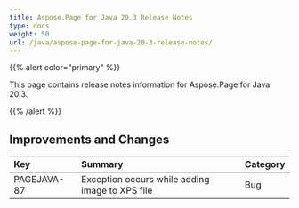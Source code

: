 ```yaml
---
title: Aspose.Page for Java 20.3 Release Notes
type: docs
weight: 50
url: /java/aspose-page-for-java-20-3-release-notes/
---
```


{{% alert color="primary" %}} 

This page contains release notes information for Aspose.Page for Java 20.3.

{{% /alert %}} 
## **Improvements and Changes**

|**Key**|**Summary**|**Category**|
| :- | :- | :- |
|PAGEJAVA-87|Exception occurs while adding image to XPS file|Bug|

